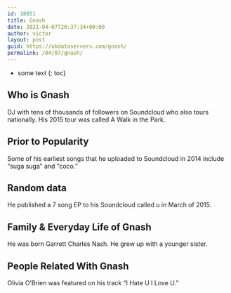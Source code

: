 ```yaml
---
id: 18051
title: Gnash
date: 2021-04-07T20:37:34+00:00
author: victor
layout: post
guid: https://ukdataservers.com/gnash/
permalink: /04/07/gnash/
---
```


* some text
{: toc}


## Who is Gnash



DJ with tens of thousands of followers on Soundcloud who also tours nationally. His 2015 tour was called A Walk in the Park.

                
                
                
## Prior to Popularity



Some of his earliest songs that he uploaded to Soundcloud in 2014 include &#8220;suga suga&#8221; and &#8220;coco.&#8221;

                
                
                
## Random data



He published a 7 song EP to his Soundcloud called u in March of 2015.

                
                
                
## Family & Everyday Life of Gnash



He was born Garrett Charles Nash. He grew up with a younger sister.

                
                
                
## People Related With Gnash



Olivia O&#8217;Brien was featured on his track &#8220;I Hate U I Love U.&#8221;

                
              
            
          
          
          